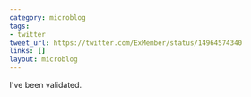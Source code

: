 ```yaml
---
category: microblog
tags:
- twitter
tweet_url: https://twitter.com/ExMember/status/14964574340
links: []
layout: microblog
---
```

I've been validated.
